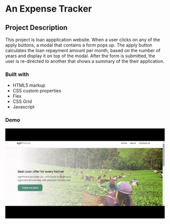 # An Expense Tracker

## Project Description

This project is loan appplication website. When a user clicks on any of the apply buttons, a modal that contains a form pops up. The apply button calculates the loan repayment amount per month, based on the number of years and display it on top of the modal. After the form is submitted, the user is re-directed to another that shows a summary of the their application.

### Built with

- HTML5 markup
- CSS custom properties
- Flex
- CSS Grid
- Javascript

### Demo

![](agrifinance.gif)
